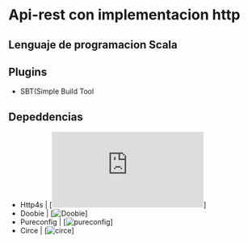# Api-rest con implementacion http 
## Lenguaje de programacion Scala

## Plugins
* SBT(Simple Build Tool

## Depeddencias
* Http4s         | [![htt4s](https://http4s.org/v0.23/docs/quickstart.html)]
* Doobie         | [![Doobie](https://tpolecat.github.io/doobie/)]
* Pureconfig     | [![pureconfig](https://github.com/pureconfig/pureconfig)]
* Circe          | [![circe](https://circe.github.io/circe/)]




